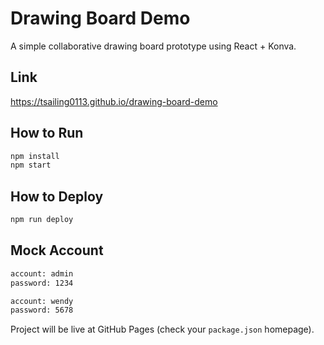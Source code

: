 # Drawing Board Demo

A simple collaborative drawing board prototype using React + Konva.

## Link
https://tsailing0113.github.io/drawing-board-demo

## How to Run

```bash
npm install
npm start
```

## How to Deploy

```bash
npm run deploy
```

## Mock Account
```bash
account: admin
password: 1234

account: wendy
password: 5678
```

Project will be live at GitHub Pages (check your `package.json` homepage).
